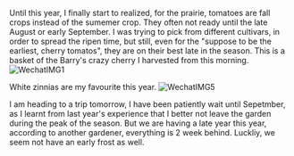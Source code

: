 Until this year, I finally start to realized, for the prairie, tomatoes are fall crops instead of the sumemer crop. They often not ready until the late August or early September. I was trying to pick from different cultivars, in order to spread the ripen time, but still, even for the "suppose to be the earliest, cherry tomatos", they are on their best late in the season. This is a basket of the Barry's crazy cherry I harvested from this morning.
![WechatIMG1](https://user-images.githubusercontent.com/79727789/188210099-5076748b-a590-416c-b297-ef480f1830f4.jpg)


White zinnias are my favourite this year. 
![WechatIMG5](https://user-images.githubusercontent.com/79727789/188252804-fa49d7c6-0c8b-4991-953b-36928adad71f.jpg)

I am heading to a trip tomorrow, I have been patiently wait until Sepetmber, as I learnt from last year's experience that I better not leave the garden during the peak of the season. But we are having a late year this year, according to another gardener, everything is 2 week behind. Luckliy, we seem not have an early frost as well. 
